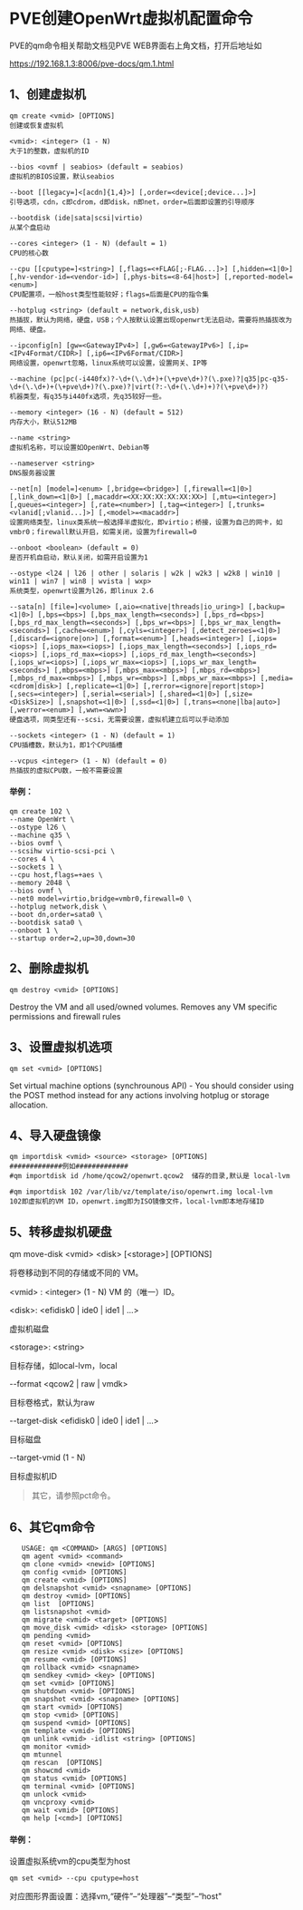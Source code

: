 # PVE创建OpenWrt虚拟机配置命令



PVE的qm命令相关帮助文档见PVE WEB界面右上角文档，打开后地址如

https://192.168.1.3:8006/pve-docs/qm.1.html



## 1、创建虚拟机

```
qm create <vmid> [OPTIONS]
创建或恢复虚拟机

<vmid>: <integer> (1 - N) 
大于1的整数，虚拟机的ID

--bios <ovmf | seabios> (default = seabios)
虚拟机的BIOS设置，默认seabios

--boot [[legacy=]<[acdn]{1,4}>] [,order=<device[;device...]>]
引导选项，cdn，c即cdrom，d即disk，n即net，order=后面即设置的引导顺序

--bootdisk (ide|sata|scsi|virtio)
从某个盘启动

--cores <integer> (1 - N) (default = 1)
CPU的核心数

--cpu [[cputype=]<string>] [,flags=<+FLAG[;-FLAG...]>] [,hidden=<1|0>] [,hv-vendor-id=<vendor-id>] [,phys-bits=<8-64|host>] [,reported-model=<enum>]
CPU配置项，一般host类型性能较好；flags=后面是CPU的指令集

--hotplug <string> (default = network,disk,usb)
热插拔，默认为网络，硬盘，USB；个人按默认设置出现openwrt无法启动，需要将热插拔改为网络、硬盘。

--ipconfig[n] [gw=<GatewayIPv4>] [,gw6=<GatewayIPv6>] [,ip=<IPv4Format/CIDR>] [,ip6=<IPv6Format/CIDR>]
网络设置，openwrt忽略，linux系统可以设置，设置网关、IP等

--machine (pc|pc(-i440fx)?-\d+(\.\d+)+(\+pve\d+)?(\.pxe)?|q35|pc-q35-\d+(\.\d+)+(\+pve\d+)?(\.pxe)?|virt(?:-\d+(\.\d+)+)?(\+pve\d+)?)
机器类型，有q35与i440fx选项，先q35较好一些。

--memory <integer> (16 - N) (default = 512)
内存大小，默认512MB

--name <string>
虚拟机名称，可以设置如OpenWrt、Debian等

--nameserver <string>
DNS服务器设置

--net[n] [model=]<enum> [,bridge=<bridge>] [,firewall=<1|0>] [,link_down=<1|0>] [,macaddr=<XX:XX:XX:XX:XX:XX>] [,mtu=<integer>] [,queues=<integer>] [,rate=<number>] [,tag=<integer>] [,trunks=<vlanid[;vlanid...]>] [,<model>=<macaddr>]
设置网络类型，linux类系统一般选择半虚拟化，即virtio；桥接，设置为自己的网卡，如vmbr0；firewall默认开启，如需关闭，设置为firewall=0

--onboot <boolean> (default = 0)
是否开机自启动，默认关闭，如需开启设置为1

--ostype <l24 | l26 | other | solaris | w2k | w2k3 | w2k8 | win10 | win11 | win7 | win8 | wvista | wxp>
系统类型，openwrt设置为l26，即linux 2.6

--sata[n] [file=]<volume> [,aio=<native|threads|io_uring>] [,backup=<1|0>] [,bps=<bps>] [,bps_max_length=<seconds>] [,bps_rd=<bps>] [,bps_rd_max_length=<seconds>] [,bps_wr=<bps>] [,bps_wr_max_length=<seconds>] [,cache=<enum>] [,cyls=<integer>] [,detect_zeroes=<1|0>] [,discard=<ignore|on>] [,format=<enum>] [,heads=<integer>] [,iops=<iops>] [,iops_max=<iops>] [,iops_max_length=<seconds>] [,iops_rd=<iops>] [,iops_rd_max=<iops>] [,iops_rd_max_length=<seconds>] [,iops_wr=<iops>] [,iops_wr_max=<iops>] [,iops_wr_max_length=<seconds>] [,mbps=<mbps>] [,mbps_max=<mbps>] [,mbps_rd=<mbps>] [,mbps_rd_max=<mbps>] [,mbps_wr=<mbps>] [,mbps_wr_max=<mbps>] [,media=<cdrom|disk>] [,replicate=<1|0>] [,rerror=<ignore|report|stop>] [,secs=<integer>] [,serial=<serial>] [,shared=<1|0>] [,size=<DiskSize>] [,snapshot=<1|0>] [,ssd=<1|0>] [,trans=<none|lba|auto>] [,werror=<enum>] [,wwn=<wwn>]
硬盘选项，同类型还有--scsi，无需要设置，虚拟机建立后可以手动添加

--sockets <integer> (1 - N) (default = 1)
CPU插槽数，默认为1，即1个CPU插槽

--vcpus <integer> (1 - N) (default = 0)
热插拔的虚拟CPU数，一般不需要设置
```



#### 举例：

```shell
qm create 102 \
--name OpenWrt \
--ostype l26 \
--machine q35 \
--bios ovmf \
--scsihw virtio-scsi-pci \
--cores 4 \
--sockets 1 \
--cpu host,flags=+aes \
--memory 2048 \
--bios ovmf \
--net0 model=virtio,bridge=vmbr0,firewall=0 \
--hotplug network,disk \
--boot dn,order=sata0 \
--bootdisk sata0 \
--onboot 1 \
--startup order=2,up=30,down=30
```



## 2、删除虚拟机

```
qm destroy <vmid> [OPTIONS]
```

Destroy the VM and all used/owned volumes. Removes any VM specific permissions and firewall rules



## 3、设置虚拟机选项

```
qm set <vmid> [OPTIONS]
```

Set virtual machine options (synchrounous API) - You should consider using the POST method instead for any actions involving hotplug or storage allocation.



## 4、导入硬盘镜像

```
qm importdisk <vmid> <source> <storage> [OPTIONS]
#############例如#############
#qm importdisk id /home/qcow2/openwrt.qcow2  储存的目录,默认是 local-lvm

#qm importdisk 102 /var/lib/vz/template/iso/openwrt.img local-lvm
102即虚拟机的VM ID，openwrt.img即为ISO镜像文件，local-lvm即本地存储ID
```



## 5、转移虚拟机硬盘

qm move-disk \<vmid> \<disk> [\<storage>] [OPTIONS]

将卷移动到不同的存储或不同的 VM。



\<vmid> : \<integer> (1 - N)
VM 的（唯一）ID。



\<disk>: <efidisk0 | ide0 | ide1 | ...>

虚拟机磁盘



\<storage>: \<string>

目标存储，如local-lvm，local



--format <qcow2 | raw | vmdk>

目标卷格式，默认为raw



--target-disk <efidisk0 | ide0 | ide1 | ...>

目标磁盘



--target-vmid <integer> (1 - N)

目标虚拟机ID



> 其它，请参照pct命令。





## 6、其它qm命令

```
   USAGE: qm <COMMAND> [ARGS] [OPTIONS]
   qm agent <vmid> <command>
   qm clone <vmid> <newid> [OPTIONS]
   qm config <vmid> [OPTIONS]
   qm create <vmid> [OPTIONS]
   qm delsnapshot <vmid> <snapname> [OPTIONS]
   qm destroy <vmid> [OPTIONS]
   qm list  [OPTIONS]
   qm listsnapshot <vmid>
   qm migrate <vmid> <target> [OPTIONS]
   qm move_disk <vmid> <disk> <storage> [OPTIONS]
   qm pending <vmid>
   qm reset <vmid> [OPTIONS]
   qm resize <vmid> <disk> <size> [OPTIONS]
   qm resume <vmid> [OPTIONS]
   qm rollback <vmid> <snapname>
   qm sendkey <vmid> <key> [OPTIONS]
   qm set <vmid> [OPTIONS]
   qm shutdown <vmid> [OPTIONS]
   qm snapshot <vmid> <snapname> [OPTIONS]
   qm start <vmid> [OPTIONS]
   qm stop <vmid> [OPTIONS]
   qm suspend <vmid> [OPTIONS]
   qm template <vmid> [OPTIONS]
   qm unlink <vmid> -idlist <string> [OPTIONS]
   qm monitor <vmid>
   qm mtunnel 
   qm rescan  [OPTIONS]
   qm showcmd <vmid>
   qm status <vmid> [OPTIONS]
   qm terminal <vmid> [OPTIONS]
   qm unlock <vmid>
   qm vncproxy <vmid>
   qm wait <vmid> [OPTIONS]
   qm help [<cmd>] [OPTIONS]
```



#### 举例：

设置虚拟系统vm的cpu类型为host

```
qm set <vmid> --cpu cputype=host
```
对应图形界面设置：选择vm,“硬件”–“处理器”–“类型”–“host"
